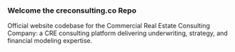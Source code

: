 ### Welcome the creconsulting.co Repo

Official website codebase for the Commercial Real Estate Consulting Company: a CRE consulting platform delivering underwriting, strategy, and financial modeling expertise.
